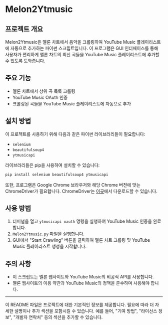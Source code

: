 # Melon2Ytmusic

## 프로젝트 개요
Melon2Ytmusic은 멜론 차트에서 음악을 크롤링하여 YouTube Music 플레이리스트에 자동으로 추가하는 파이썬 스크립트입니다. 이 프로그램은 GUI 인터페이스를 통해 사용자가 편리하게 멜론 차트의 최신 곡들을 YouTube Music 플레이리스트에 추가할 수 있도록 도와줍니다.

## 주요 기능
- 멜론 차트에서 상위 곡 목록 크롤링
- YouTube Music OAuth 인증
- 크롤링된 곡들을 YouTube Music 플레이리스트에 자동으로 추가

## 설치 방법
이 프로젝트를 사용하기 위해 다음과 같은 파이썬 라이브러리들이 필요합니다:
- `selenium`
- `beautifulsoup4`
- `ytmusicapi`

라이브러리들은 pip을 사용하여 설치할 수 있습니다:

```bash
pip install selenium beautifulsoup4 ytmusicapi
```

또한, 프로그램은 Google Chrome 브라우저와 해당 Chrome 버전에 맞는 ChromeDriver가 필요합니다. ChromeDriver는 [이곳](https://sites.google.com/a/chromium.org/chromedriver/downloads)에서 다운로드할 수 있습니다.

## 사용 방법
1. 터미널을 열고 `ytmusicapi oauth` 명령을 실행하여 YouTube Music 인증을 완료합니다.
2. `Melon2Ytmusic.py` 파일을 실행합니다.
3. GUI에서 "Start Crawling" 버튼을 클릭하여 멜론 차트 크롤링 및 YouTube Music 플레이리스트 생성을 시작합니다.

## 주의 사항
- 이 스크립트는 멜론 웹사이트와 YouTube Music의 비공식 API를 사용합니다.
- 멜론 웹사이트의 이용 약관과 YouTube Music의 정책을 준수하며 사용해야 합니다.

---

이 README 파일은 프로젝트에 대한 기본적인 정보를 제공합니다. 필요에 따라 더 자세한 설명이나 추가 섹션을 포함시킬 수 있습니다. 예를 들어, "기여 방법", "라이선스 정보", "개발자 연락처" 등의 섹션을 추가할 수 있습니다.
